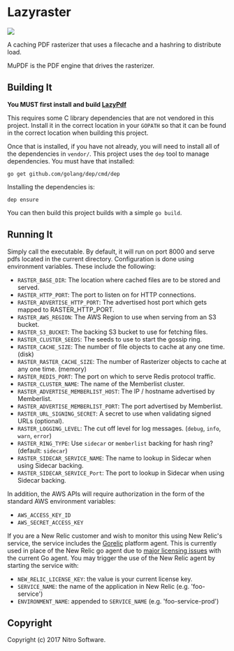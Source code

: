 Lazyraster
==========

[![](https://travis-ci.org/Nitro/lazyraster.svg?branch=master)](https://travis-ci.org/Nitro/lazyraster)

A caching PDF rasterizer that uses a filecache and a hashring to distribute load.

MuPDF is the PDF engine that drives the rasterizer.

Building It
-----------

**You MUST first install and build [LazyPdf](https://github.com/Nitro/lazypdf)**

This requires some C library dependencies that are not vendored in this
project. Install it in the correct location in your `GOPATH` so that it
can be found in the correct location when building this project.

Once that is installed, if you have not already, you will need to install
all of the dependencies in `vendor/`. This project uses the `dep` tool to manage
dependencies. You must have that installed:
```
go get github.com/golang/dep/cmd/dep
```

Installing the dependencies is:
```
dep ensure
```

You can then build this project builds with a simple `go build`.

Running It
----------

Simply call the executable. By default, it will run on port 8000 and serve pdfs
located in the current directory. Configuration is done using environment
variables. These include the following:

 * `RASTER_BASE_DIR`: The location where cached files are to be stored and served.
 * `RASTER_HTTP_PORT`: The port to listen on for HTTP connections.
 * `RASTER_ADVERTISE_HTTP_PORT`: The advertised host port which gets mapped to RASTER_HTTP_PORT.
 * `RASTER_AWS_REGION`: The AWS Region to use when serving from an S3 bucket.
 * `RASTER_S3_BUCKET`: The backing S3 bucket to use for fetching files.
 * `RASTER_CLUSTER_SEEDS`: The seeds to use to start the gossip ring.
 * `RASTER_CACHE_SIZE`: The number of file objects to cache at any one time. (disk)
 * `RASTER_RASTER_CACHE_SIZE`: The number of Rasterizer objects to cache at any one time. (memory)
 * `RASTER_REDIS_PORT`: The port on which to serve Redis protocol traffic.
 * `RASTER_CLUSTER_NAME`: The name of the Memberlist cluster.
 * `RASTER_ADVERTISE_MEMBERLIST_HOST`: The IP / hostname advertised by Memberlist.
 * `RASTER_ADVERTISE_MEMBERLIST_PORT`: The port advertised by Memberlist.
 * `RASTER_URL_SIGNING_SECRET`: A secret to use when validating signed URLs (optional).
 * `RASTER_LOGGING_LEVEL`: The cut off level for log messages. (`debug`, `info`, `warn`, `error`)
 * `RASTER_RING_TYPE`: Use `sidecar` or `memberlist` backing for hash ring? (default: `sidecar`)
 * `RASTER_SIDECAR_SERVICE_NAME`: The name to lookup in Sidecar when using Sidecar backing.
 * `RASTER_SIDECAR_SERVICE_Port`: The port to lookup in Sidecar when using Sidecar backing.

In addition, the AWS APIs will require authorization in the form of the standard
AWS environment variables:

 * `AWS_ACCESS_KEY_ID`
 * `AWS_SECRET_ACCESS_KEY`

If you are a New Relic customer and wish to monitor this using New Relic's
service, the service includes the
[Gorelic](https://github.com/yvasiyarov/gorelic) platform agent.  This is
currently used in place of the New Relic go agent due to [major licensing
issues](https://github.com/newrelic/go-agent/issues/45) with the current Go
agent. You may trigger the use of the New Relic agent by starting the service
with:

 * `NEW_RELIC_LICENSE_KEY`: the value is your current license key.
 * `SERVICE_NAME`: the name of the application in New Relic (e.g. 'foo-service')
 * `ENVIRONMENT_NAME`: appended to `SERVICE_NAME` (e.g. 'foo-service-prod')

Copyright
---------

Copyright (c) 2017 Nitro Software.
